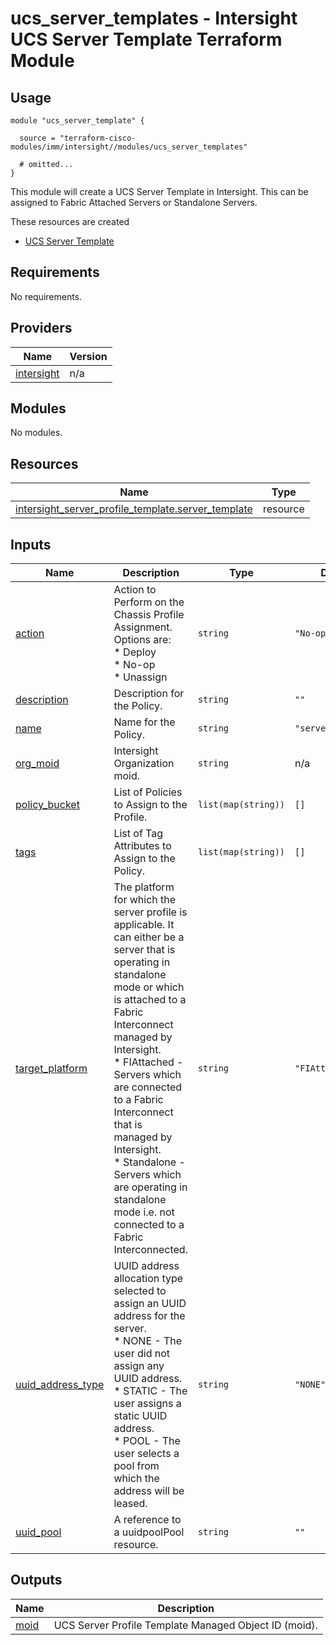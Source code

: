 # ucs_server_templates - Intersight UCS Server Template Terraform Module

## Usage

```hcl
module "ucs_server_template" {

  source = "terraform-cisco-modules/imm/intersight//modules/ucs_server_templates"

  # omitted...
}
```

This module will create a UCS Server Template in Intersight.  This can be assigned to Fabric Attached Servers or Standalone Servers.  

These resources are created

* [UCS Server Template](https://registry.terraform.io/providers/CiscoDevNet/intersight/latest/docs/resources/server_profile_template)

<!-- BEGINNING OF PRE-COMMIT-TERRAFORM DOCS HOOK -->
## Requirements

No requirements.

## Providers

| Name | Version |
|------|---------|
| <a name="provider_intersight"></a> [intersight](#provider\_intersight) | n/a |

## Modules

No modules.

## Resources

| Name | Type |
|------|------|
| [intersight_server_profile_template.server_template](https://registry.terraform.io/providers/CiscoDevNet/intersight/latest/docs/resources/server_profile_template) | resource |

## Inputs

| Name | Description | Type | Default | Required |
|------|-------------|------|---------|:--------:|
| <a name="input_action"></a> [action](#input\_action) | Action to Perform on the Chassis Profile Assignment.  Options are:<br>  * Deploy<br>  * No-op<br>  * Unassign | `string` | `"No-op"` | no |
| <a name="input_description"></a> [description](#input\_description) | Description for the Policy. | `string` | `""` | no |
| <a name="input_name"></a> [name](#input\_name) | Name for the Policy. | `string` | `"server_template"` | no |
| <a name="input_org_moid"></a> [org\_moid](#input\_org\_moid) | Intersight Organization moid. | `string` | n/a | yes |
| <a name="input_policy_bucket"></a> [policy\_bucket](#input\_policy\_bucket) | List of Policies to Assign to the Profile. | `list(map(string))` | `[]` | no |
| <a name="input_tags"></a> [tags](#input\_tags) | List of Tag Attributes to Assign to the Policy. | `list(map(string))` | `[]` | no |
| <a name="input_target_platform"></a> [target\_platform](#input\_target\_platform) | The platform for which the server profile is applicable. It can either be a server that is operating in standalone mode or which is attached to a Fabric Interconnect managed by Intersight.<br>  * FIAttached - Servers which are connected to a Fabric Interconnect that is managed by Intersight.<br>  * Standalone - Servers which are operating in standalone mode i.e. not connected to a Fabric Interconnected. | `string` | `"FIAttached"` | no |
| <a name="input_uuid_address_type"></a> [uuid\_address\_type](#input\_uuid\_address\_type) | UUID address allocation type selected to assign an UUID address for the server.<br>* NONE - The user did not assign any UUID address.<br>* STATIC - The user assigns a static UUID address.<br>* POOL - The user selects a pool from which the address will be leased. | `string` | `"NONE"` | no |
| <a name="input_uuid_pool"></a> [uuid\_pool](#input\_uuid\_pool) | A reference to a uuidpoolPool resource. | `string` | `""` | no |

## Outputs

| Name | Description |
|------|-------------|
| <a name="output_moid"></a> [moid](#output\_moid) | UCS Server Profile Template Managed Object ID (moid). |
<!-- END OF PRE-COMMIT-TERRAFORM DOCS HOOK -->
